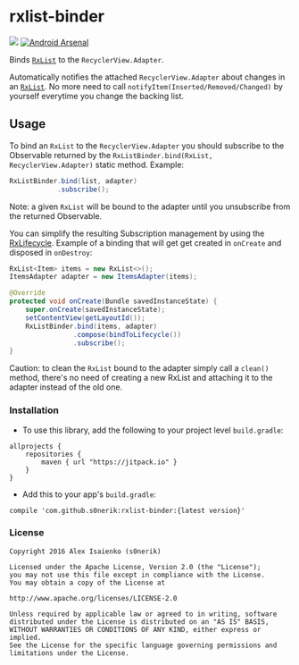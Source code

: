 # rxlist-binder
[![](https://jitpack.io/v/s0nerik/rxlist-binder.svg)](https://jitpack.io/#s0nerik/rxlist-binder)
[![Android Arsenal](https://img.shields.io/badge/Android%20Arsenal-rxlist--binder-brightgreen.svg?style=flat)](http://android-arsenal.com/details/1/3868)

Binds [`RxList`](https://github.com/s0nerik/rxlist) to the `RecyclerView.Adapter`.

Automatically notifies the attached `RecyclerView.Adapter` about changes in an [`RxList`](https://github.com/s0nerik/rxlist). No more need to call
`notifyItem(Inserted/Removed/Changed)` by yourself everytime you change the backing list.

## Usage
To bind an `RxList` to the `RecyclerView.Adapter` you should subscribe to the Observable returned
by the `RxListBinder.bind(RxList, RecyclerView.Adapter)` static method. Example:
```java
RxListBinder.bind(list, adapter)
            .subscribe();
```
Note: a given `RxList` will be bound to the adapter until you unsubscribe from the returned Observable.

You can simplify the resulting Subscription management by using the [RxLifecycle](https://github.com/trello/RxLifecycle).
Example of a binding that will get get created in `onCreate` and disposed in `onDestroy`:
```java
RxList<Item> items = new RxList<>();
ItemsAdapter adapter = new ItemsAdapter(items);

@Override
protected void onCreate(Bundle savedInstanceState) {
    super.onCreate(savedInstanceState);
    setContentView(getLayoutId());
    RxListBinder.bind(items, adapter)
                .compose(bindToLifecycle())
                .subscribe();
}
```
Caution: to clean the `RxList` bound to the adapter simply call a `clean()` method,
there's no need of creating a new RxList and attaching it to the adapter instead of the old one.

### Installation
- To use this library, add the following to your project level `build.gradle`:
```
allprojects {
    repositories {
        maven { url "https://jitpack.io" }
    }
}
```
- Add this to your app's `build.gradle`:
```
compile 'com.github.s0nerik:rxlist-binder:{latest version}'
```

### License

```
Copyright 2016 Alex Isaienko (s0nerik)

Licensed under the Apache License, Version 2.0 (the "License");
you may not use this file except in compliance with the License.
You may obtain a copy of the License at

http://www.apache.org/licenses/LICENSE-2.0

Unless required by applicable law or agreed to in writing, software
distributed under the License is distributed on an "AS IS" BASIS,
WITHOUT WARRANTIES OR CONDITIONS OF ANY KIND, either express or implied.
See the License for the specific language governing permissions and
limitations under the License.
```
